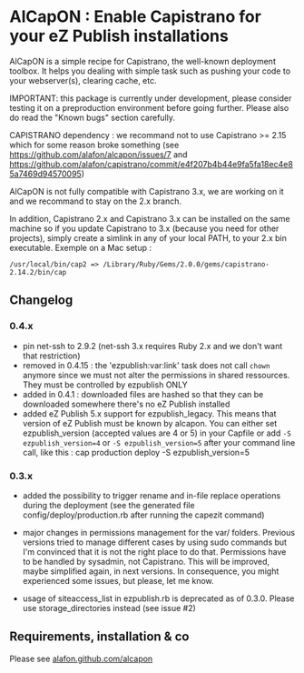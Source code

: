 # AlCapON : Enable Capistrano for your eZ Publish installations

AlCapON is a simple recipe for Capistrano, the well-known deployment toolbox.
It helps you dealing with simple task such as pushing your code to your
webserver(s), clearing cache, etc.

IMPORTANT: this package is currently under development, please consider testing
it on a preproduction environment before going further. Please also do read the
"Known bugs" section carefully.

CAPISTRANO dependency : we recommand not to use Capistrano >= 2.15 which for some
reason broke something (see https://github.com/alafon/alcapon/issues/7 and https://github.com/alafon/capistrano/commit/e4f207b4b44e9fa5fa18ec4e85a7469d94570095)

AlCapON is not fully compatible with Capistrano 3.x, we are working on it and we recommand to stay on the 2.x branch.

In addition, Capistrano 2.x and Capistrano 3.x can be installed on the same machine so if you update Capistrano to 3.x (because you need for other projects), simply create a simlink in any of your local PATH, to your 2.x bin executable. Exemple on a Mac setup :

`/usr/local/bin/cap2 => /Library/Ruby/Gems/2.0.0/gems/capistrano-2.14.2/bin/cap`

## Changelog

### 0.4.x

 - pin net-ssh to 2.9.2 (net-ssh 3.x requires Ruby 2.x and we don't want that restriction)
 - removed in 0.4.15 : the 'ezpublish:var:link' task does not call `chown`
   anymore since we must not alter the permissions in shared ressources. They
   must be controlled by ezpublish ONLY
 - added in 0.4.1 : downloaded files are hashed so that they can be downloaded
   somewhere there's no eZ Publish installed
 - added eZ Publish 5.x support for ezpublish_legacy. This means that version
   of eZ Publish must be known by alcapon. You can either set ezpublish_version
   (accepted values are 4 or 5) in your Capfile or add `-S ezpublish_version=4`
   or `-S ezpublish_version=5` after your command line call, like this :
   cap production deploy -S ezpublish_version=5

### 0.3.x

 - added the possibility to trigger rename and in-file replace operations
   during the deployment (see the generated file
   config/deploy/production.rb after running the capezit command)

 - major changes in permissions management for the var/ folders. Previous
   versions tried to manage different cases by using sudo commands but I'm
   convinced that it is not the right place to do that. Permissions have to be
   handled by sysadmin, not Capistrano.
   This will be improved, maybe simplified again, in next versions.
   In consequence, you might experienced some issues, but please, let me know.

 - usage of siteaccess_list in ezpublish.rb is deprecated as of 0.3.0. Please
   use storage_directories instead (see issue #2)

## Requirements, installation & co

Please see [alafon.github.com/alcapon](http://alafon.github.com/alcapon)
